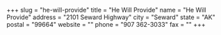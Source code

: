 +++
slug = "he-will-provide"
title = "He Will Provide"
name = "He Will Provide"
address = "2101 Seward Highway"
city = "Seward"
state = "AK"
postal = "99664"
website = ""
phone = "907 362-3033"
fax = ""
+++
